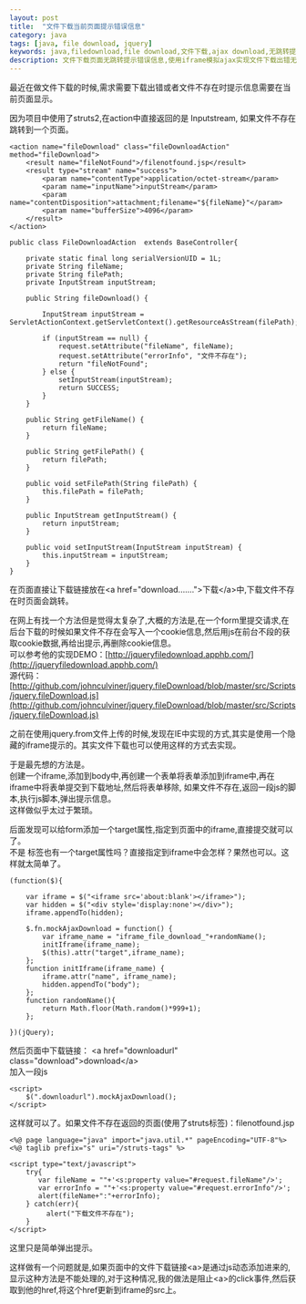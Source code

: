 ```yaml
---
layout: post
title:  "文件下载当前页面提示错误信息"
category: java
tags: [java, file download, jquery]
keywords: java,filedownload,file download,文件下载,ajax download,无跳转提示
description: 文件下载页面无跳转提示错误信息,使用iframe模拟ajax实现文件下载出错无跳转提示。
---
```


最近在做文件下载的时候,需求需要下载出错或者文件不存在时提示信息需要在当前页面显示。  

因为项目中使用了struts2,在action中直接返回的是 Inputstream, 如果文件不存在跳转到一个页面。  

	<action name="fileDownload" class="fileDownloadAction" method="fileDownload">
		<result name="fileNotFound">/filenotfound.jsp</result>
		<result type="stream" name="success">  
			<param name="contentType">application/octet-stream</param>  
			<param name="inputName">inputStream</param>  
			<param name="contentDisposition">attachment;filename="${fileName}"</param>  
			<param name="bufferSize">4096</param>
		</result>  
	</action>  
  
	public class FileDownloadAction  extends BaseController{
		
		private static final long serialVersionUID = 1L;
		private String fileName;
		private String filePath;
		private InputStream inputStream;

		public String fileDownload() {
			
			InputStream inputStream = ServletActionContext.getServletContext().getResourceAsStream(filePath);
			
			if (inputStream == null) {
				request.setAttribute("fileName", fileName);
				request.setAttribute("errorInfo", "文件不存在");
				return "fileNotFound";
			} else {
				setInputStream(inputStream);
				return SUCCESS;
			}
		}
		
		public String getFileName() {
			return fileName;
		}
		
		public String getFilePath() {
			return filePath;
		}

		public void setFilePath(String filePath) {
			this.filePath = filePath;
		}

		public InputStream getInputStream() {
			return inputStream;
		}

		public void setInputStream(InputStream inputStream) {
			this.inputStream = inputStream;
		}
	}

在页面直接让下载链接放在\<a href=\"download.......\"\>下载\</a\>中,下载文件不存在时页面会跳转。  

在网上有找一个方法但是觉得太复杂了,大概的方法是,在一个form里提交请求,在后台下载的时候如果文件不存在会写入一个cookie信息,然后用js在前台不段的获取cookie数据,再给出提示,再删除cookie信息。  
可以参考他的实现DEMO：[http://jqueryfiledownload.apphb.com/](http://jqueryfiledownload.apphb.com/)  
源代码：[http://github.com/johnculviner/jquery.fileDownload/blob/master/src/Scripts/jquery.fileDownload.js](http://github.com/johnculviner/jquery.fileDownload/blob/master/src/Scripts/jquery.fileDownload.js)  

之前在使用jquery.from文件上传的时候,发现在IE中实现的方式,其实是使用一个隐藏的iframe提示的。其实文件下载也可以使用这样的方式去实现。  

于是最先想的方法是。  
创建一个iframe,添加到body中,再创建一个表单将表单添加到iframe中,再在iframe中将表单提交到下载地址,然后将表单移除,
如果文件不存在,返回一段js的脚本,执行js脚本,弹出提示信息。  
这样做似乎太过于繁琐。  

后面发现可以给form添加一个target属性,指定到页面中的iframe,直接提交就可以了。  
不是 <a> 标签也有一个target属性吗？直接指定到iframe中会怎样？果然也可以。这样就太简单了。  

	(function($){  
		
		var iframe = $("<iframe src='about:blank'></iframe>");
		var hidden = $("<div style='display:none'></div>");
		iframe.appendTo(hidden);
		
		$.fn.mockAjaxDownload = function() {
			var iframe_name = "iframe_file_download_"+randomName();
			initIframe(iframe_name);
			$(this).attr("target",iframe_name);
		}; 
		function initIframe(iframe_name) {    
			iframe.attr("name", iframe_name);
			hidden.appendTo("body");
		}; 
		function randomName(){
			return Math.floor(Math.random()*999+1);
		};
		
	})(jQuery);

然后页面中下载链接：
\<a href="downloadurl" class="download"\>download\</a\>  
加入一段js

	<script>
		$(".downloadurl").mockAjaxDownload();
	</script>

这样就可以了。如果文件不存在返回的页面(使用了struts标签)：filenotfound.jsp  

	<%@ page language="java" import="java.util.*" pageEncoding="UTF-8"%>
	<%@ taglib prefix="s" uri="/struts-tags" %>

	<script type="text/javascript">
		try{
		   var fileName = ""+'<s:property value="#request.fileName"/>';
		   var errorInfo = ""+'<s:property value="#request.errorInfo"/>';
		   alert(fileName+":"+errorInfo);
		} catch(err){
			 alert("下载文件不存在");
		}
	</script>

这里只是简单弹出提示。  

这样做有一个问题就是,如果页面中的文件下载链接\<a\>是通过js动态添加进来的,显示这种方法是不能处理的,对于这种情况,我的做法是阻止\<a\>的click事件,然后获取到他的href,将这个href更新到iframe的src上。








